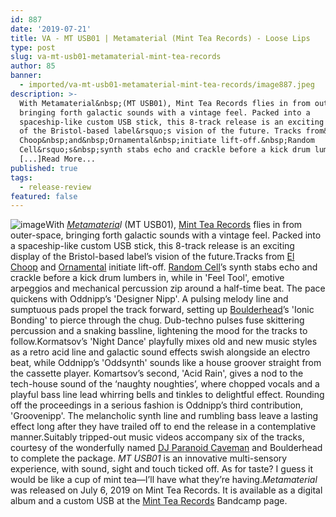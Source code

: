 ```yaml
---
id: 887
date: '2019-07-21'
title: VA - MT USB01 | Metamaterial (Mint Tea Records) - Loose Lips
type: post
slug: va-mt-usb01-metamaterial-mint-tea-records
author: 85
banner:
  - imported/va-mt-usb01-metamaterial-mint-tea-records/image887.jpeg
description: >-
  With Metamaterial&nbsp;(MT USB01), Mint Tea Records flies in from outer-space,
  bringing forth galactic sounds with a vintage feel. Packed into a
  spaceship-like custom USB stick, this 8-track release is an exciting display
  of the Bristol-based label&rsquo;s vision of the future. Tracks from&nbsp;El
  Choop&nbsp;and&nbsp;Ornamental&nbsp;initiate lift-off.&nbsp;Random
  Cell&rsquo;s&nbsp;synth stabs echo and crackle before a kick drum lumbers in,
  [...]Read More...
published: true
tags:
  - release-review
featured: false
---
```

![image](../imported/va-mt-usb01-metamaterial-mint-tea-records/image887.jpeg)With [_Metamateria_](https://mintteaa.bandcamp.com/album/metamaterial)_l_ (MT USB01), [Mint Tea Records](https://soundcloud.com/mint-tea-records) flies in from outer-space, bringing forth galactic sounds with a vintage feel. Packed into a spaceship-like custom USB stick, this 8-track release is an exciting display of the Bristol-based label’s vision of the future.Tracks from [El Choop](https://soundcloud.com/el_choop) and [Ornamental](https://soundcloud.com/orna-mental) initiate lift-off. [Random Cell](https://soundcloud.com/randomcell)’s synth stabs echo and crackle before a kick drum lumbers in, while in 'Feel Tool', emotive arpeggios and mechanical percussion zip around a half-time beat. The pace quickens with Oddnipp’s 'Designer Nipp'. A pulsing melody line and sumptuous pads propel the track forward, setting up [Boulderhead](https://soundcloud.com/boulderheaduk)’s 'Ionic Bonding' to pierce through the chug. Dub-techno pulses fuse skittering percussion and a snaking bassline, lightening the mood for the tracks to follow.Kormatsov’s 'Night Dance' playfully mixes old and new music styles as a retro acid line and galactic sound effects swish alongside an electro beat, while Oddnipp’s 'Oddsynth' sounds like a house groover straight from the cassette player. Komartsov’s second, 'Acid Rain', gives a nod to the tech-house sound of the ‘naughty noughties’, where chopped vocals and a playful bass line lead whirring bells and tinkles to delightful effect. Rounding off the proceedings in a serious fashion is Oddnipp’s third contribution, 'Groovenipp'. The melancholic synth line and rumbling bass leave a lasting effect long after they have trailed off to end the release in a contemplative manner.Suitably tripped-out music videos accompany six of the tracks, courtesy of the wonderfully named [DJ Paranoid Caveman](https://soundcloud.com/quelaanmusic) and Boulderhead to complete the package. _MT USB01_ is an innovative multi-sensory experience, with sound, sight and touch ticked off. As for taste? I guess it would be like a cup of mint tea—I’ll have what they’re having._Metamaterial_ was released on July 6, 2019 on Mint Tea Records. It is available as a digital album and a custom USB at the [Mint Tea Records](https://mintteaa.bandcamp.com) Bandcamp page.